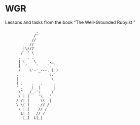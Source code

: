 # WGR
Lessons and tasks from the book "The Well-Grounded Rubyist "

                  .
                 /'
                //
            .  //
            |\//7
           /' " \
          .   . .
          | (    \     '._
          |  '._  '    '. '
          /    \'-'_---. ) )
         .              :.'
         |               \
         | .    .   .     .
         ' .    |  |      |
          \^   /_-':     /
          / | |    '\  .'
         / /| |     \\  |
         \ \( )     // /
          \ | |    // /
           L! !   // / 
            [_]  L[_|
